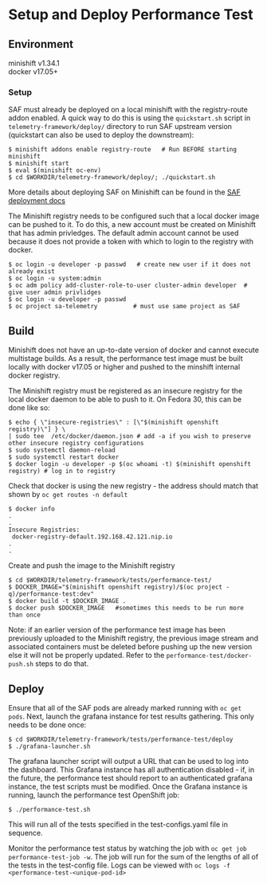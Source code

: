 # Setup and Deploy Performance Test

## Environment

minishift v1.34.1   
docker v17.05+

### Setup
SAF must already be deployed on a local minishift with the registry-route addon 
enabled. A quick way to do this is using the `quickstart.sh` script in 
`telemetry-framework/deploy/` directory to run SAF upstream version (quickstart
 can also be used to deploy the downstream):

```shell 
$ minishift addons enable registry-route   # Run BEFORE starting minishift
$ minishift start
$ eval $(minishift oc-env)                 
$ cd $WORKDIR/telemetry-framework/deploy/; ./quickstart.sh
```
More details about deploying SAF on Minishift can be found in the 
[SAF deployment docs](../../../deploy/)

The Minishift registry needs to be configured such that a local docker image can
be pushed to it. To do this, a new account must be created on Minishift that has
admin privledges. The default admin account cannot be used because it does not 
provide a token with which to login to the registry with docker.

```shell
$ oc login -u developer -p passwd   # create new user if it does not already exist
$ oc login -u system:admin 
$ oc adm policy add-cluster-role-to-user cluster-admin developer  # give user admin privlidges
$ oc login -u developer -p passwd
$ oc project sa-telemetry          # must use same project as SAF
```
## Build

Minishift does not have an up-to-date version of docker and cannot execute 
multistage builds. As a result, the performance test image must be built locally
with docker v17.05 or higher and pushed to the minshift internal docker registry.

The Minishift registry must be registered as an insecure registry for the local
docker daemon to be able to push to it. On Fedora 30, this can be done like so:

```shell
$ echo { \"insecure-registries\" : [\"$(minishift openshift registry)\"] } \
| sudo tee  /etc/docker/daemon.json # add -a if you wish to preserve other insecure registry configurations
$ sudo systemctl daemon-reload
$ sudo systemctl restart docker
$ docker login -u developer -p $(oc whoami -t) $(minishift openshift registry) # log in to registry
```

Check that docker is using the new registry - the address should match that 
shown by `oc get routes -n default`
```shell
$ docker info
.
.
Insecure Registries:
 docker-registry-default.192.168.42.121.nip.io
.
.
```
Create and push the image to the Minishift registry
```
$ cd $WORKDIR/telemetry-framework/tests/performance-test/
$ DOCKER_IMAGE="$(minishift openshift registry)/$(oc project -q)/performance-test:dev"
$ docker build -t $DOCKER_IMAGE .
$ docker push $DOCKER_IMAGE   #sometimes this needs to be run more than once
```
Note: if an earlier version of the performance test image has been previously 
uploaded to the Minishift registry, the previous image stream and associated 
containers must be deleted before pushing up the new version else it will not 
be properly updated. Refer to the `performance-test/docker-push.sh` steps to 
do that.


## Deploy

Ensure that all of the SAF pods are already marked running with `oc get pods`.
Next, launch the grafana instance for test results gathering. This only needs
to be done once:

```shell
$ cd $WORKDIR/telemetry-framework/tests/performance-test/deploy
$ ./grafana-launcher.sh
```
The grafana launcher script will output a URL that can be used to log into the 
dashboard. This Grafana instance has all authentication disabled - if, in the 
future, the performance test should report to an authenticated grafana instance,
the test scripts must be modified. Once the Grafana instance is running, launch 
the performance test OpenShift job:

```shell
$ ./performance-test.sh
```

This will run all of the tests specified in the test-configs.yaml file in 
sequence.

Monitor the performance test status by watching the job with 
`oc get job performance-test-job -w`. The job will run for the sum of the lengths
of all of the tests in the test-config file. Logs can be viewed with 
`oc logs -f <performance-test-<unique-pod-id>` 
